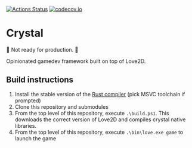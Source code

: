 [![Actions Status](https://github.com/agersant/crystal/workflows/Build/badge.svg)](https://github.com/agersant/crystal/actions) [![codecov.io](http://codecov.io/github/agersant/crystal/branch/master/graphs/badge.svg)](http://codecov.io/github/agersant/crystal)

# Crystal

🚧 Not ready for production. 🚧

Opinionated gamedev framework built on top of Love2D.

## Build instructions

1. Install the stable version of the [Rust compiler](https://www.rust-lang.org/learn/get-started) (pick MSVC toolchain if prompted)
2. Clone this repository and submodules
3. From the top level of this repository, execute `.\build.ps1`. This downloads the correct version of Love2D and compiles crystal native libraries.
4. From the top level of this repository, execute `.\bin\love.exe game` to launch the game
